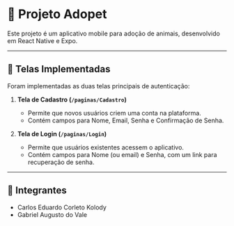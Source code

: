 # 🐾 Projeto Adopet

Este projeto é um aplicativo mobile para adoção de animais, desenvolvido em React Native e Expo.

---

## 📱 Telas Implementadas

Foram implementadas as duas telas principais de autenticação:

1.  **Tela de Cadastro (`/paginas/Cadastro`)**
    * Permite que novos usuários criem uma conta na plataforma.
    * Contém campos para Nome, Email, Senha e Confirmação de Senha.

2.  **Tela de Login (`/paginas/Login`)**
    * Permite que usuários existentes acessem o aplicativo.
    * Contém campos para Nome (ou email) e Senha, com um link para recuperação de senha.

---

## 👥 Integrantes

* Carlos Eduardo Corleto Kolody
* Gabriel Augusto do Vale

